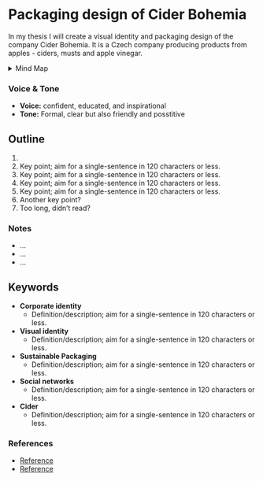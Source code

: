 
# Packaging design of Cider Bohemia 

In my thesis I will create a visual identity and packaging design of the company Cider Bohemia. It is a Czech company producing products from apples - ciders, musts and apple vinegar.

<details>
  <summary>Mind Map</summary>

  ![Gray box placeholder image, for position only.](./thesis-mind-map.png)
</details>

### Voice & Tone

- **Voice:** confident, educated, and inspirational
- **Tone:** Formal, clear but also friendly and posstitive 

## Outline

1. 
2. Key point; aim for a single-sentence in 120 characters or less.
3. Key point; aim for a single-sentence in 120 characters or less.
4. Key point; aim for a single-sentence in 120 characters or less.
5. Key point; aim for a single-sentence in 120 characters or less.
6. Another key point?
7. Too long, didn’t read?

### Notes

- …
- …
- …

## Keywords

- **Corporate identity**
  - Definition/description; aim for a single-sentence in 120 characters or less.
- **Visual identity**
  - Definition/description; aim for a single-sentence in 120 characters or less.
- **Sustainable Packaging**
  - Definition/description; aim for a single-sentence in 120 characters or less.
- **Social networks**
  - Definition/description; aim for a single-sentence in 120 characters or less.
- **Cider**
  - Definition/description; aim for a single-sentence in 120 characters or less.

### References
- [Reference](http://)
- [Reference](http://)
